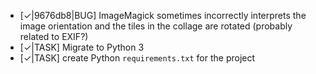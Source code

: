 * [✓|9676db8|BUG] ImageMagick sometimes incorrectly interprets the image orientation and the tiles in the collage are rotated (probably related to EXIF?)
* [✓|TASK] Migrate to Python 3
* [✓|TASK] create Python `requirements.txt` for the project

